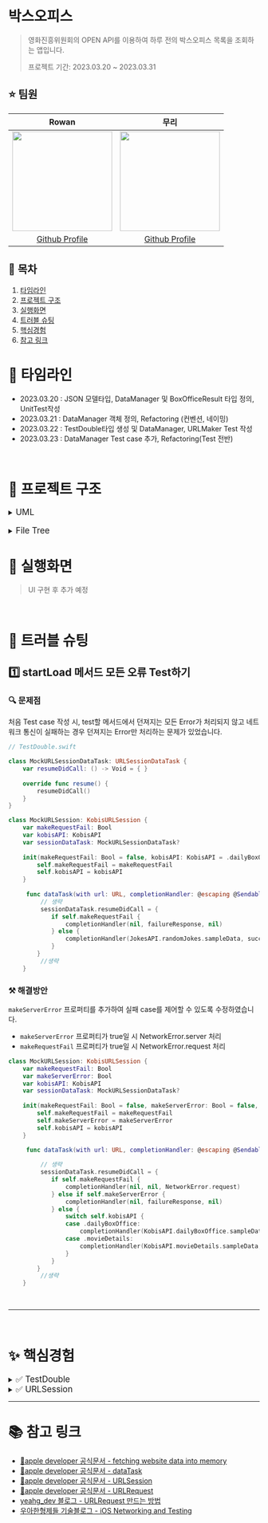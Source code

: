 # 박스오피스
> 영화진흥위원회의 OPEN API를 이용하여 하루 전의 박스오피스 목록을 조회하는 앱입니다.
> 
> 프로젝트 기간: 2023.03.20 ~ 2023.03.31

## ⭐️ 팀원
| Rowan | 무리 |
| :--------: |  :--------: | 
| <Img src = "https://i.imgur.com/S1hlffJ.jpg" width="200" height="200"/>      |<Img src ="https://i.imgur.com/SqON3ag.jpg" width="200" height="200"/>
| [Github Profile](https://github.com/Kyeongjun2) |[Github Profile](https://github.com/parkmuri)


## 📝 목차
1. [타임라인](#-타임라인)
2. [프로젝트 구조](#-프로젝트-구조)
3. [실행화면](#-실행화면) 
4. [트러블 슈팅](#-트러블-슈팅) 
5. [핵심경험](#-핵심경험)
6. [참고 링크](#-참고-링크)


# 📆 타임라인 
- 2023.03.20 : JSON 모델타입, DataManager 및 BoxOfficeResult 타입 정의, UnitTest작성
- 2023.03.21 : DataManager 객체 정의, Refactoring (컨벤션, 네이밍)
- 2023.03.22 : TestDouble타입 생성 및 DataManager, URLMaker Test 작성
- 2023.03.23 : DataManager Test case 추가, Refactoring(Test 전반)

<br/>


# 🌳 프로젝트 구조

<details>
    <summary><big>UML</big></big></summary>

<img src="https://i.imgur.com/KMciOxh.png" width="100%">


</details>

<br>
<details>
    <summary><big>File Tree</big></big></summary>

```
├── BoxOffice
│   ├── AppDelegate.swift
│   ├── SceneDelegate.swift
│   ├── Controller
│   │   └── ViewController.swift
│   ├── Error
│   │   └── NetworkError.swift
│   ├── Model
│   │   ├── DataManager.swift
│   │   ├── JSONModel
│   │   │   ├── DailyBoxOffice.swift
│   │   │   └── MovieDetails.swift
│   │   └── URLMaker.swift
│   └── Protocol
│       └── KobisURLSession.swift
├── BoxOffice.xcodeproj
└── BoxOfficeTests
    ├── DataManagerTests
    │   ├── DataManagerTests.swift
    │   ├── KobisAPI.swift
    │   └── TestDoubles.swift
    ├── JSONModelTests
    │   └── JSONModelTests.swift
    └── URLMakerTests.swift
```



</details>

   
# 📱 실행화면
> UI 구현 후 추가 예정

<br/>

# 🚀 트러블 슈팅
## 1️⃣ startLoad 메서드 모든 오류 Test하기

### 🔍 문제점
처음 Test case 작성 시, test할 메서드에서 던져지는 모든 Error가 처리되지 않고 네트워크 통신이 실패하는 경우 던져지는 Error만 처리하는 문제가 있었습니다.

```swift 
// TestDouble.swift

class MockURLSessionDataTask: URLSessionDataTask {
    var resumeDidCall: () -> Void = { }
    
    override func resume() {
        resumeDidCall()
    }
}

class MockURLSession: KobisURLSession {
    var makeRequestFail: Bool
    var kobisAPI: KobisAPI
    var sessionDataTask: MockURLSessionDataTask?
    
    init(makeRequestFail: Bool = false, kobisAPI: KobisAPI = .dailyBoxOffice) {
        self.makeRequestFail = makeRequestFail
        self.kobisAPI = kobisAPI
    }
    
     func dataTask(with url: URL, completionHandler: @escaping @Sendable (Data?, URLResponse?, Error?) -> Void) -> URLSessionDataTask {
         // 생략
         sessionDataTask.resumeDidCall = {
            if self.makeRequestFail {
                completionHandler(nil, failureResponse, nil)
            } else {
                completionHandler(JokesAPI.randomJokes.sampleData, successResponse, nil)
            }
        }
         //생략
    }
```
### ⚒️ 해결방안
`makeServerError` 프로퍼티를 추가하여 실패 case를 제어할 수 있도록 수정하였습니다.

* `makeServerError` 프로퍼티가 true일 시 NetworkError.server 처리
* `makeRequestFail` 프로퍼티가 true일 시 NetworkError.request 처리

```swift 
class MockURLSession: KobisURLSession {
    var makeRequestFail: Bool
    var makeServerError: Bool
    var kobisAPI: KobisAPI
    var sessionDataTask: MockURLSessionDataTask?
    
    init(makeRequestFail: Bool = false, makeServerError: Bool = false, kobisAPI: KobisAPI = .dailyBoxOffice) {
        self.makeRequestFail = makeRequestFail
        self.makeServerError = makeServerError
        self.kobisAPI = kobisAPI
    }
    
     func dataTask(with url: URL, completionHandler: @escaping @Sendable (Data?, URLResponse?, Error?) -> Void) -> URLSessionDataTask {

         // 생략
         sessionDataTask.resumeDidCall = {
            if self.makeRequestFail {
                completionHandler(nil, nil, NetworkError.request)
            } else if self.makeServerError {
                completionHandler(nil, failureResponse, nil)
            } else {
                switch self.kobisAPI {
                case .dailyBoxOffice:
                    completionHandler(KobisAPI.dailyBoxOffice.sampleData, successResponse, nil)
                case .movieDetails:
                    completionHandler(KobisAPI.movieDetails.sampleData, successResponse, nil)
                }
            }
        }
         //생략
    }
```
<br/>


----

<br/>

# ✨ 핵심경험 

<details>
    <summary><big>✅ TestDouble</big></summary>
    
구현해놓은 DataManager 타입을 test하기 위해서는 네트워크 호출을 해야했습니다. 네트워크의 상태와 무관하게 로직을 테스트하기 위해 **Test Double**을 사용해보았습니다.
    
- Test Double 중 Mock를 이용하여 테스트를 원하는 객체의 behavior 테스트를 진행했습니다.
- `MockURLSessionDataTask`를 구현하고 `MockURLSession`의 `resume()`이 호출되면 프로퍼티로 선언된 클로저가 호출됩니다. 
- `MockURLSession`에서는 테스트를 실패하게 만들기 위한 프로퍼티를 생성 후, 초기값으로 false를 설정합니다.
- `dataTask()`에서 결과에 따라 넘겨줄 `failureResponse`, `successResponse`를 만든 후 성공, 실패 제어에 따라 해당하는 response를 전달할 수 있도록 하였습니다.
    
```swift
// TestDoubles 
class MockURLSessionDataTask: URLSessionDataTask {
    var resumeDidCall: () -> Void = { }
    
    override func resume() {
        resumeDidCall()
    }
}
    
class MockURLSession: KobisURLSession {
    var makeRequestFail: Bool
    var makeServerError: Bool
    var kobisAPI: KobisAPI
    var sessionDataTask: MockURLSessionDataTask?
    
    init(makeRequestFail: Bool = false, makeServerError: Bool = false, kobisAPI: KobisAPI = .dailyBoxOffice) {
        self.makeRequestFail = makeRequestFail
        self.makeServerError = makeServerError
        self.kobisAPI = kobisAPI
    }
    
    func dataTask(with url: URL, completionHandler: @escaping @Sendable (Data?, URLResponse?, Error?) -> Void) -> URLSessionDataTask {
        let successResponse = HTTPURLResponse(url: url,
                                              statusCode: 200,
                                              httpVersion: "HTTP/1.1",
                                              headerFields: nil)

        let failureResponse = HTTPURLResponse(url: url,
                                              statusCode: 410,
                                              httpVersion: "HTTP/1.1",
                                              headerFields: nil)
        
        let sessionDataTask = MockURLSessionDataTask()
        
        sessionDataTask.resumeDidCall = {
            if self.makeRequestFail {
                completionHandler(nil, nil, NetworkError.request)
            } else if self.makeServerError {
                completionHandler(nil, failureResponse, nil)
            } else {
                switch self.kobisAPI {
                case .dailyBoxOffice:
                    completionHandler(KobisAPI.dailyBoxOffice.sampleData, successResponse, nil)
                case .movieDetails:
                    completionHandler(KobisAPI.movieDetails.sampleData, successResponse, nil)
                }
            }
        }
        self.sessionDataTask = sessionDataTask
        
        return sessionDataTask
    }
}

```

    
</details>

<details>
    <summary><big>✅ URLSession</big></summary>

URLSession 객체를 통해 dataTask를 만들어 서버와 통신을 구현했습니다.
    
completionHandler를 통해 전달되는 data, response, error를 사용하여 네트워크 통신 성공/실패 경우를 처리하였습니다. 

```swift
let task = kobisUrlSession.dataTask(with: url) { data, response, error in
    if let error = error {
        completion(.failure(error))
            
        return
    }
            
    guard let httpResponse = response as? HTTPURLResponse,
          (200...299).contains(httpResponse.statusCode) else {
        completion(.failure(NetworkError.server))
                
        return
    }
            
    if let data = data,
       let decodedData = try? JSONDecoder().decode(decodingType, from: data) {
        completion(.success(decodedData))
                
        return
    }
    completion(.failure(NetworkError.decoding))
}
```

</details>  


----


# 📚 참고 링크

* [🍎apple developer 공식문서 - fetching website data into memory](https://developer.apple.com/documentation/foundation/url_loading_system/fetching_website_data_into_memory)
* [🍎apple developer 공식문서 - dataTask](https://developer.apple.com/documentation/foundation/urlsession/1407613-datatask)
* [🍎apple developer 공식문서 - URLSession](https://developer.apple.com/documentation/foundation/urlsession)
* [🍎apple developer 공식문서 - URLRequest](https://developer.apple.com/documentation/foundation/urlrequest)
* [yeahg_dev 블로그 - URLRequest 만드는 방법](https://velog.io/@yeahg_dev/URLRequest-%EB%A7%8C%EB%93%9C%EB%8A%94-%EB%B0%A9%EB%B2%95-feat.-HTTP)
* [우아한형제들 기술블로그 - iOS Networking and Testing](https://techblog.woowahan.com/2704/)
